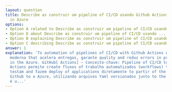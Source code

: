 ```yaml
---
layout: question
title: Describe as construir um pipeline of CI/CD usando Github Actions to deploy
  in Azure
options:
- Option A related to Describe as construir um pipeline of CI/CD usando ...
- Option D about Describe as construir um pipeline of CI/CD usando ...
- Option B explaining Describe as construir um pipeline of CI/CD usando ...
- Option C describing Describe as construir um pipeline of CI/CD usando ...
answer: 1
explanation: 'To automation of pipelines of CI/CD with Github Actions é uma practice
  moderna that acelera entregas, garante quality and reduz errors in projetos hospedados
  in the Azure. GitHub[ Actions] — Conceito-chave: Pipeline of CI/CD to Azure Github
  Actions permite create fluxos of trabalho automatizados (workflows) that integram,
  testam and fazem deploy of applications diretamente to partir of the repository
  Github to o Azure, utilizando arquivos Yaml versionados junto to the código. O that
  é u...'
---
```

